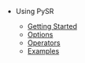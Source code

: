 - Using PySR

  - [Getting Started](/)
  - [Options](options.md)
  - [Operators](operators.md)
  - [Examples](examples.md)